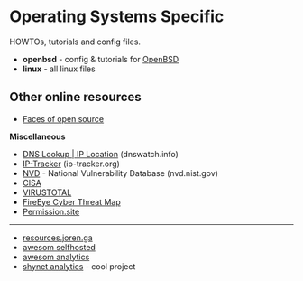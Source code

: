 # Operating Systems Specific
HOWTOs, tutorials and config files.

* **openbsd** - config & tutorials for [OpenBSD](https://www.openbsd.org)
* **linux** - all linux files


## Other online resources

* [Faces of open source](https://www.facesofopensource.com/)


**Miscellaneous**

* [DNS Lookup | IP Location](https://www.dnswatch.info/) (dnswatch.info)
* [IP-Tracker](https://www.ip-tracker.org) (ip-tracker.org)
* [NVD](https://nvd.nist.gov/) - National Vulnerability Database (nvd.nist.gov)
* [CISA](https://us-cert.cisa.gov/)
* [VIRUSTOTAL](https://www.virustotal.com/gui/)
* [FireEye Cyber Threat Map](https://www.fireeye.com/cyber-map/threat-map.html)
* [Permission.site](https://permission.site/)

*****

* [resources.joren.ga](https://resources.joren.ga/)
* [awesom selfhosted](https://github.com/awesome-selfhosted/awesome-selfhosted) 
* [awesom analytics](https://github.com/onurakpolat/awesome-analytics) 
* [shynet analytics](https://github.com/milesmcc/shynet) - cool project
